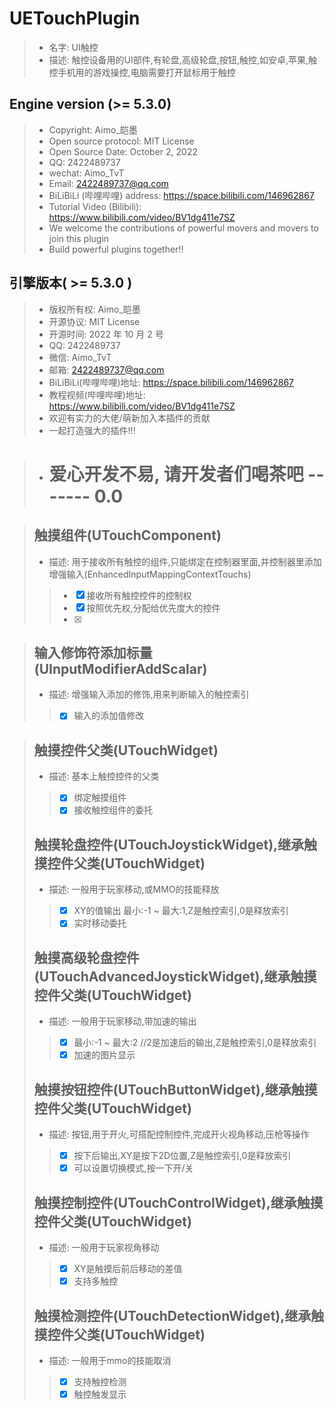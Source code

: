 # UETouchPlugin
> - 名字: UI触控
> - 描述: 触控设备用的UI部件,有轮盘,高级轮盘,按钮,触控,如安卓,苹果,触控手机用的游戏操控,电脑需要打开鼠标用于触控

## Engine version (>= 5.3.0)

> - Copyright: Aimo\_皑墨
> - Open source protocol: MIT License
> - Open Source Date: October 2, 2022
> - QQ: 2422489737
> - wechat: Aimo_TvT
> - Email: 2422489737@qq.com
> - BiLiBiLi (哔哩哔哩) address: https://space.bilibili.com/146962867
> - Tutorial Video (Bilibili): https://www.bilibili.com/video/BV1dg411e7SZ
> - We welcome the contributions of powerful movers and movers to join this plugin
> - Build powerful plugins together!!


## 引擎版本( >= 5.3.0 )

> - 版权所有权: Aimo\_皑墨
> - 开源协议: MIT License
> - 开源时间: 2022 年 10 月 2 号
> - QQ: 2422489737
> - 微信: Aimo_TvT
> - 邮箱: 2422489737@qq.com
> - BiLiBiLi(哔哩哔哩)地址: https://space.bilibili.com/146962867
> - 教程视频(哔哩哔哩)地址: https://www.bilibili.com/video/BV1dg411e7SZ
> - 欢迎有实力的大佬/萌新加入本插件的贡献
> - 一起打造强大的插件!!!



> - # 爱心开发不易, 请开发者们喝茶吧 ------- 0.0


> ## 触摸组件(UTouchComponent)
>
> - 描述: 用于接收所有触控的组件,只能绑定在控制器里面,并控制器里添加增强输入(EnhancedInputMappingContextTouchs)
>
>> - [x] 接收所有触控控件的控制权
>> - [x] 按照优先权,分配给优先度大的控件
>> - [x] 

> ## 输入修饰符添加标量(UInputModifierAddScalar)
>
> - 描述: 增强输入添加的修饰,用来判断输入的触控索引
>
>> - [x] 输入的添加值修改

> ## 触摸控件父类(UTouchWidget)
>
> - 描述: 基本上触控控件的父类 
>
>> - [x] 绑定触摸组件
>> - [x] 接收触控组件的委托
> ## 触摸轮盘控件(UTouchJoystickWidget),继承触摸控件父类(UTouchWidget)
>
> - 描述: 一般用于玩家移动,或MMO的技能释放 
>
>> - [x] XY的值输出 最小:-1 ~ 最大:1,Z是触控索引,0是释放索引
>> - [x] 实时移动委托
> ## 触摸高级轮盘控件(UTouchAdvancedJoystickWidget),继承触摸控件父类(UTouchWidget)
>
> - 描述: 一般用于玩家移动,带加速的输出
>
>> - [x] 最小:-1 ~ 最大:2 //2是加速后的输出,Z是触控索引,0是释放索引
>> - [x] 加速的图片显示
> ## 触摸按钮控件(UTouchButtonWidget),继承触摸控件父类(UTouchWidget)
>
> - 描述: 按钮,用于开火,可搭配控制控件,完成开火视角移动,压枪等操作
>
>> - [x] 按下后输出,XY是按下2D位置,Z是触控索引,0是释放索引
>> - [x] 可以设置切换模式,按一下开/关
> ## 触摸控制控件(UTouchControlWidget),继承触摸控件父类(UTouchWidget)
>
> - 描述: 一般用于玩家视角移动
>
>> - [x] XY是触摸后前后移动的差值
>> - [x] 支持多触控
> ## 触摸检测控件(UTouchDetectionWidget),继承触摸控件父类(UTouchWidget)
>
> - 描述: 一般用于mmo的技能取消 
>
>> - [x] 支持触控检测
>> - [x] 触控触发显示